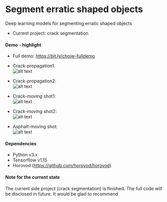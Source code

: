 # Segment erratic shaped objects
Deep learning models for segmenting erratic shaped objects  
* Current project: crack segmentation  

#### Demo - highlight
* Full demo: https://bit.ly/choiw-fulldemo
* Crack-propagation1:  
![alt text](demo/crack_propagation1.gif)

* Crack-propagation2:  
![alt text](demo/crack_propagation2.gif)

* Crack-moving shot1:  
![alt text](demo/crack_moving_shot1.gif)

* Crack-moving shot2:  
![alt text](demo/crack_moving_shot2.gif)

* Asphalt-moving shot:  
![alt text](demo/asphalt_moving_shot.gif)

#### Dependencies
* Python v3.x  
* Tensorflow v1.15  
* Horovod (https://github.com/horovod/horovod)

#### Note for the current state
The current side project (crack segmentation) is finished. The full code will be disclosed in future.
It would be glad to recommend 
